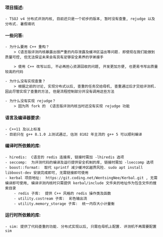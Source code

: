 
#### 项目描述:
    - TSOJ v4 分布式评测内核, 目前还只是一个初步的版本, 暂时没有查重, rejudge 以及分布式. 暑假填坑

#### 一些问答:
    - 为什么要用 C++ 重构？
        > C语言版评测内核暴露出很严重的内存泄露及缓冲区溢出等问题. 即使现在我们能做到质量可控, 但无法保证未来会有具有足够安全素养的学弟接手

        > 使用 C++ 改写以后, 不必再担心资源回收的问题, 开发更加方便, 也更易书写出质量较高的代码

    - 为什么没有实现查重？
        > 根据之前的讨论, 实现分布式以后, 查重的任务交给母机, 查重通过后才交给评测机. 因此尽管实现了查重的方法, 但是流程控制部分并没有调用这些方法

    - 为什么没有实现 rejudge？
        > 因为所 fork 的  C语言版评测内核当时还没有实现 rejudge 功能

#### 语言及编译器要求:
    - C++11 及以上标准
    - 目前只在 g++ 8.1.0 上测试通过, 估测 8102 年主流的 g++ 5 可以顺利编译

#### 编译时所依赖的库:
    - hiredis:  C语言的 redis 连接库, 链接时需加 -lhiredis 选项
    - seccomp:  为评测代码的编译及运行提供安全机制的库, 链接时需加 -lseccomp 选项
    - boost::format:  取代 sprintf 减少缓冲区越界风险. sudo apt install libboost-dev 安装完成即可, 无需链接即可使用
    - kerbal 项目地址:  https://git.coding.net/WentsingNee/Kerbal.git , 无需编译即可使用, 编译评测内核时只需提供 kerbal/include 文件夹的地址作为包含文件的搜索目录
        - redis 子库:  提供 C++ 风格的 redis 操作类及函数
        - utility.costream 子库:  彩色输出流
        - utility.memory_storage 子库:  统一内存大小计量衡

#### 运行时所依赖的库:
    - sim: 提供了代码查重的功能. 分布式实现以后, 只需在母机上配置. 评测机不再需要配置 sim
